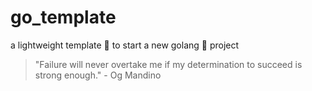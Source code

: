 # go_template

a lightweight template 🍼 to start a new golang 🦍 project


<!-- INSPIRATIONAL_QUOTE_START -->
> "Failure will never overtake me if my determination to succeed is strong enough." - Og Mandino
<!-- INSPIRATIONAL_QUOTE_END -->
